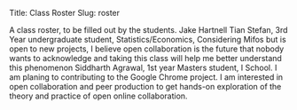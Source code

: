 Title: Class Roster
Slug: roster

A class roster, to be filled out by the students.
Jake Hartnell
Tian Stefan, 3rd Year undergraduate student, Statistics/Economics, Considering Mifos but is open to new projects, I believe open collaboration is the future that nobody wants to acknowledge and taking this class will help me better understand this phenomenon
Siddharth Agrawal,  1st year Masters student, I School. I am planing to contributing to the Google Chrome project. I am interested in open collaboration and peer production to get hands-on exploration of the theory and practice of open online collaboration.
